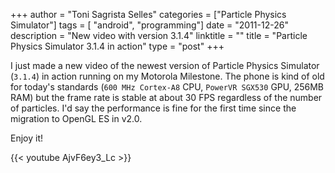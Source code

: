 +++
author = "Toni Sagrista Selles"
categories = ["Particle Physics Simulator"]
tags = [ "android", "programming"]
date = "2011-12-26"
description = "New video with version 3.1.4"
linktitle = ""
title = "Particle Physics Simulator 3.1.4 in action"
type = "post"
+++

I just made a new video of the newest version of Particle Physics Simulator (`3.1.4`) in action running on my Motorola Milestone. The phone is kind of old for today's standards (`600 MHz Cortex-A8` CPU,
`PowerVR SGX530` GPU, 256MB RAM)  but the frame rate is stable at about 30 FPS regardless of the number of particles. I'd say the performance is fine for the first time since the migration to OpenGL ES in v2.0.

<!--more-->

Enjoy it!

{{< youtube AjvF6ey3_Lc >}}
